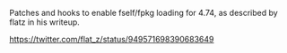Patches and hooks to enable fself/fpkg loading for 4.74, as described by flatz in his writeup.

https://twitter.com/flat_z/status/949571698390683649
